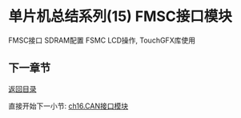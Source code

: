 # 单片机总结系列(15) FMSC接口模块

FMSC接口
SDRAM配置
FSMC LCD操作, TouchGFX库使用

## 下一章节

[返回目录](./../README.md)

直接开始下一小节: [ch16.CAN接口模块](./ch16.can_interface.md)

